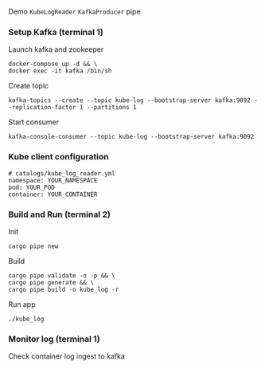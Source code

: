 Demo `KubeLogReader` `KafkaProducer` pipe
### Setup Kafka (terminal 1)
Launch kafka and zookeeper
```
docker-compose up -d && \
docker exec -it kafka /bin/sh
```
Create topic
```
kafka-topics --create --topic kube-log --bootstrap-server kafka:9092 --replication-factor 1 --partitions 1
```
Start consumer
```
kafka-console-consumer --topic kube-log --bootstrap-server kafka:9092
```
### Kube client configuration
```
# catalogs/kube_log_reader.yml
namespace: YOUR_NAMESPACE
pod: YOUR_POD
container: YOUR_CONTAINER
```
### Build and Run (terminal 2)
Init
```
cargo pipe new
```
Build
```
cargo pipe validate -o -p && \
cargo pipe generate && \
cargo pipe build -o kube_log -r
```
Run app
```
./kube_log
```
### Monitor log (terminal 1)
Check container log ingest to kafka